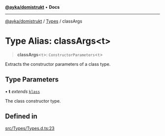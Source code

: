 [**@ayka/domistrukt**](../../../README.md) • **Docs**

***

[@ayka/domistrukt](../../../globals.md) / [Types](../README.md) / classArgs

# Type Alias: classArgs\<t\>

> **classArgs**\<`t`\>: `ConstructorParameters`\<`t`\>

Extracts the constructor parameters of a class type.

## Type Parameters

• **t** *extends* [`klass`](klass.md)

The class constructor type.

## Defined in

[src/Types/Types.d.ts:23](https://github.com/AndreyMork/domistrukt/blob/f762a0db7b22ee8086aa8c6327967c318f1b8b4e/src/Types/Types.d.ts#L23)
